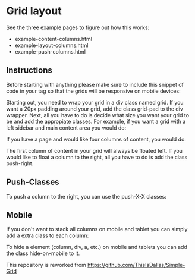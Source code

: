 
# Grid layout

See the three example pages to figure out how this works:

* example-content-columns.html
* example-layout-columns.html
* example-push-columns.html

## Instructions

Before starting with anything please make sure to include this snippet of code in your <head> tag so that the grids will be responsive on mobile devices: <meta name="viewport" content="width=device-width, initial-scale=1" >

Starting out, you need to wrap your grid in a div class named grid. If you want a 20px padding around your grid, add the class grid-pad to the div wrapper. Next, all you have to do is decide what size you want your grid to be and add the appropiate classes. For example, if you want a grid with a left sidebar and main content area you would do:

<div class="grid">
  <div class="col-3-12">
  </div>
  <div class="col-9-12">
  </div>
</div>

If you have a page and would like four columns of content, you would do:

<div class="grid">
  <div class="col-1-4">
  </div>
  <div class="col-1-4">
  </div>
  <div class="col-1-4">
  </div>
  <div class="col-1-4">
  </div>
</div>

The first column of content in your grid will always be floated left. If you would like to float a column to the right, all you have to do is add the class push-right.

## Push-Classes

To push a column to the right, you can use the push-X-X classes:

<div class="grid">
  <div class="col-1-3 push-1-3">
  </div>
  <div class="col-1-3 ">
  </div>
</div>

## Mobile

If you don't want to stack all columns on mobile and tablet you can simply add a extra class to each column:

<div class="grid">
  <div class="col-1-3 mobile-col-1-2">
  </div>
  <div class="col-1-3 mobile-col-1-2">
  </div>
  <div class="col-1-3 hide-on-mobile">
  </div>
</div>

To hide a element (column, div, a, etc.) on mobile and tablets you can add the class hide-on-mobile to it.


This repository is reworked from https://github.com/ThisIsDallas/Simple-Grid
